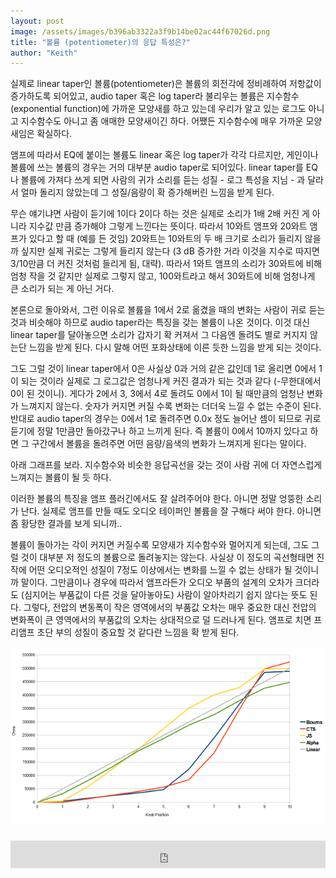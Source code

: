 ```yaml
---
layout: post
image: /assets/images/b396ab3322a3f9b14be02ac44f67026d.png
title: "볼륨 (potentiometer)의 응답 특성은?"
author: "Keith"
---
```


실제로 linear taper인 볼륨(potentiometer)은 볼륨의 회전각에 정비례하여 저항값이 증가하도록 되어있고, audio taper 혹은 log taper라 불리우는 볼륨은 지수함수(exponential function)에 가까운 모양새를 하고 있는데 우리가 알고 있는 로그도 아니고 지수함수도 아니고 좀 애매한 모양새이긴 하다. 어쨌든 지수함수에 매우 가까운 모양새임은 확실하다.


앰프에 따라서 EQ에 붙이는 볼륨도 linear 혹은 log taper가 각각 다르지만, 게인이나 볼륨에 쓰는 볼륨의 경우는 거의 대부분 audio taper로 되어있다. linear taper를 EQ나 볼륨에 가져다 쓰게 되면 사람의 귀가 소리를 듣는 성질 - 로그 특성을 지님 - 과 달라서 얼마 돌리지 않았는데 그 성질/음량이 확 증가해버린 느낌을 받게 된다.


무슨 얘기냐면 사람이 듣기에 1이다 2이다 하는 것은 실제로 소리가 1배 2배 커진 게 아니라 지수값 만큼 증가해야 그렇게 느낀다는 뜻이다. 따라서 10와트 앰프와 20와트 앰프가 있다고 할 때 (예를 든 것임) 20와트는 10와트의 두 배 크기로 소리가 들리지 않을까 싶지만 실제 귀로는 그렇게 들리지 않는다 (3 dB 증가한 거라 이것을 지수로 따지면 3/10만큼 더 커진 것처럼 들리게 됨, 대략). 따라서 1와트 앰프의 소리가 30와트에 비해 엄청 작을 것 같지만 실제로 그렇지 않고, 100와트라고 해서 30와트에 비해 엄청나게 큰 소리가 되는 게 아닌 거다.


본론으로 돌아와서, 그런 이유로 볼륨을 1에서 2로 옮겼을 때의 변화는 사람이 귀로 듣는 것과 비슷해야 하므로 audio taper라는 특징을 갖는 볼륨이 나온 것이다. 이것 대신 linear taper를 달아놓으면 소리가 갑자기 확 커져서 그 다음엔 돌려도 별로 커지지 않는단 느낌을 받게 된다. 다시 말해 어떤 포화상태에 이른 듯한 느낌을 받게 되는 것이다. 


그도 그럴 것이 linear taper에서 0은 사실상 0과 거의 같은 값인데 1로 올리면 0에서 1이 되는 것이라 실제로 그 로그값은 엄청나게 커진 결과가 되는 것과 같다 (-무한대에서 0이 된 것이니). 게다가 2에서 3, 3에서 4로 돌려도 0에서 1이 될 때만큼의 엄청난 변화가 느껴지지 않는다. 숫자가 커지면 커질 수록 변화는 더더욱 느낄 수 없는 수준이 된다. 반대로 audio taper의 경우는 0에서 1로 돌려주면 0.0x 정도 늘어난 셈이 되므로 귀로 듣기에 정말 1만큼만 돌아갔구나 하고 느끼게 된다. 즉 볼륨이 0에서 10까지 있다고 하면 그 구간에서 볼륨을 돌려주면 어떤 음량/음색의 변화가 느껴지게 된다는 말이다. 


아래 그래프를 보라. 지수함수와 비슷한 응답곡선을 갖는 것이 사람 귀에 더 자연스럽게 느껴지는 볼륨이 될 듯 하다.


이러한 볼륨의 특징을 앰프 플러긴에서도 잘 살려주어야 한다. 아니면 정말 엉뚱한 소리가 난다. 실제로 앰프를 만들 때도 오디오 테이퍼인 볼륨을 잘 구해다 써야 한다. 아니면 좀 황당한 결과를 보게 되니까..


볼륨이 돌아가는 각이 커지면 커질수록 모양새가 지수함수와 멀어지게 되는데, 그도 그럴 것이 대부분 저 정도의 볼륨으로 돌려놓지는 않는다. 사실상 이 정도의 곡선형태면 진작에 어떤 오디오적인 성질이 7정도 이상에서는 변화를 느낄 수 없는 상태가 될 것이니까 말이다. 그만큼이나 경우에 따라서 앰프라든가 오디오 부품의 설계의 오차가 크더라도 (심지어는 부품값이 다른 것을 달아놓아도) 사람이 알아차리기 쉽지 않다는 뜻도 된다. 그렇다, 전압의 변동폭이 작은 영역에서의 부품값 오차는 매우 중요한 대신 전압의 변화폭이 큰 영역에서의 부품값의 오차는 상대적으로 덜 드러나게 된다. 앰프로 치면 프리앰프 초단 부의 성질이 중요할 것 같다란 느낌을 확 받게 된다.




![image](/assets/images/b396ab3322a3f9b14be02ac44f67026d.png)




<iframe class="daum_like_button" id="daum_like_button_1090" frameborder="0" scrolling="no" allowTransparency="true" src="http://tonebrew.tistory.com/like/?uid=49097_1090&sc=404%2CblogId_49097&url=http%3A%2F%2Ftonebrew.tistory.com%2F1090&published=1412389693" style="width:100%;height:44px;margin:10px auto"></iframe>

